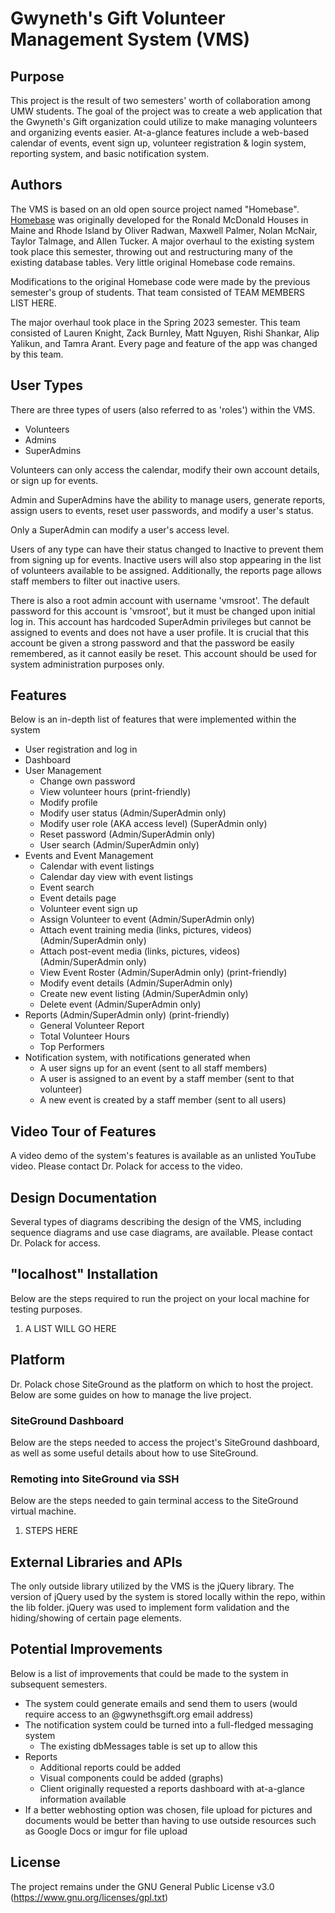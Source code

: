 # Gwyneth's Gift Volunteer Management System (VMS)
## Purpose
This project is the result of two semesters' worth of collaboration among UMW students. The goal of the project was to create a web application that the Gwyneth's Gift organization could utilize to make managing volunteers and organizing events easier. At-a-glance features include a web-based calendar of events, event sign up, volunteer registration & login system, reporting system, and basic notification system.

## Authors
The VMS is based on an old open source project named "Homebase". [Homebase](https://a.link.will.go.here/) was originally developed for the Ronald McDonald Houses in Maine and Rhode Island by Oliver Radwan, Maxwell Palmer, Nolan McNair, Taylor Talmage, and Allen Tucker. A major overhaul to the existing system took place this semester, throwing out and restructuring many of the existing database tables. Very little original Homebase code remains.

Modifications to the original Homebase code were made by the previous semester's group of students. That team consisted of TEAM MEMBERS LIST HERE.

The major overhaul took place in the Spring 2023 semester. This team consisted of Lauren Knight, Zack Burnley, Matt Nguyen, Rishi Shankar, Alip Yalikun, and Tamra Arant. Every page and feature of the app was changed by this team.

## User Types
There are three types of users (also referred to as 'roles') within the VMS.
* Volunteers
* Admins
* SuperAdmins

Volunteers can only access the calendar, modify their own account details, or sign up for events.

Admin and SuperAdmins have the ability to manage users, generate reports, assign users to events, reset user passwords, and modify a user's status.

Only a SuperAdmin can modify a user's access level.

Users of any type can have their status changed to Inactive to prevent them from signing up for events. Inactive users will also stop appearing in the list of volunteers available to be assigned. Additionally, the reports page allows staff members to filter out inactive users.

There is also a root admin account with username 'vmsroot'. The default password for this account is 'vmsroot', but it must be changed upon initial log in. This account has hardcoded SuperAdmin privileges but cannot be assigned to events and does not have a user profile. It is crucial that this account be given a strong password and that the password be easily remembered, as it cannot easily be reset. This account should be used for system administration purposes only.

## Features
Below is an in-depth list of features that were implemented within the system
* User registration and log in
* Dashboard
* User Management
  * Change own password
  * View volunteer hours (print-friendly)
  * Modify profile
  * Modify user status (Admin/SuperAdmin only)
  * Modify user role (AKA access level) (SuperAdmin only)
  * Reset password (Admin/SuperAdmin only)
  * User search (Admin/SuperAdmin only)
* Events and Event Management
  * Calendar with event listings
  * Calendar day view with event listings
  * Event search
  * Event details page
  * Volunteer event sign up
  * Assign Volunteer to event (Admin/SuperAdmin only)
  * Attach event training media (links, pictures, videos) (Admin/SuperAdmin only)
  * Attach post-event media (links, pictures, videos) (Admin/SuperAdmin only)
  * View Event Roster (Admin/SuperAdmin only) (print-friendly)
  * Modify event details (Admin/SuperAdmin only)
  * Create new event listing (Admin/SuperAdmin only)
  * Delete event (Admin/SuperAdmin only)
* Reports (Admin/SuperAdmin only) (print-friendly)
  * General Volunteer Report
  * Total Volunteer Hours
  * Top Performers
* Notification system, with notifications generated when
  * A user signs up for an event (sent to all staff members)
  * A user is assigned to an event by a staff member (sent to that volunteer)
  * A new event is created by a staff member (sent to all users)

## Video Tour of Features
A video demo of the system's features is available as an unlisted YouTube video. Please contact Dr. Polack for access to the video.

## Design Documentation
Several types of diagrams describing the design of the VMS, including sequence diagrams and use case diagrams, are available. Please contact Dr. Polack for access.

## "localhost" Installation
Below are the steps required to run the project on your local machine for testing purposes.
1. A LIST WILL GO HERE

## Platform
Dr. Polack chose SiteGround as the platform on which to host the project. Below are some guides on how to manage the live project.

### SiteGround Dashboard
Below are the steps needed to access the project's SiteGround dashboard, as well as some useful details about how to use SiteGround.

### Remoting into SiteGround via SSH
Below are the steps needed to gain terminal access to the SiteGround virtual machine.
1. STEPS HERE

## External Libraries and APIs
The only outside library utilized by the VMS is the jQuery library. The version of jQuery used by the system is stored locally within the repo, within the lib folder. jQuery was used to implement form validation and the hiding/showing of certain page elements.

## Potential Improvements
Below is a list of improvements that could be made to the system in subsequent semesters.
* The system could generate emails and send them to users (would require access to an @gwynethsgift.org email address)
* The notification system could be turned into a full-fledged messaging system
  * The existing dbMessages table is set up to allow this
* Reports
  * Additional reports could be added
  * Visual components could be added (graphs)
  * Client originally requested a reports dashboard with at-a-glance information available
* If a better webhosting option was chosen, file upload for pictures and documents would be better than having to use outside resources such as Google Docs or imgur for file upload

## License
The project remains under the GNU General Public License v3.0 (https://www.gnu.org/licenses/gpl.txt)
